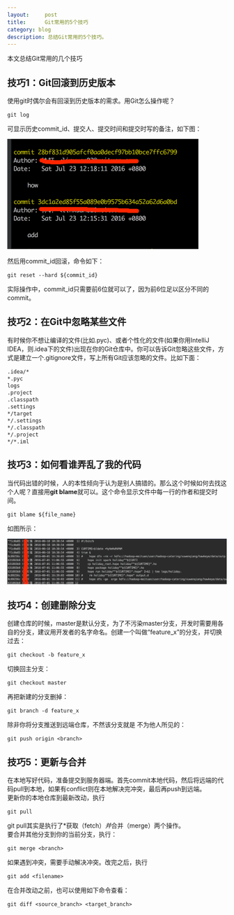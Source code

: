 ```yaml
---
layout:     post
title:      Git常用的5个技巧
category: blog
description: 总结Git常用的5个技巧。
---
```


本文总结Git常用的几个技巧

## 技巧1：Git回滚到历史版本   

使用git时偶尔会有回滚到历史版本的需求。用Git怎么操作呢？

    git log
    
可显示历史commit_id、提交人、提交时间和提交时写的备注，如下图：   
  
![gitlog](../images/gitskillscollection/gitlog.png)

然后用commit_id回滚，命令如下：

	git reset --hard ${commit_id}   
	
实际操作中，commit_id只需要前6位就可以了，因为前6位足以区分不同的commit。   

## 技巧2：在Git中忽略某些文件    

有时候你不想让编译的文件(比如.pyc)、或者个性化的文件(如果你用IntelliJ IDEA，则.idea下的文件)出现在你的Git仓库中。你可以告诉Git忽略这些文件，方式是建立一个.gitignore文件，写上所有Git应该忽略的文件。比如下面：

	.idea/*
	*.pyc
	logs
	.project
	.classpath
	.settings
	*/target
	*/.settings
	*/.classpath
	*/.project
	*/*.iml

## 技巧3：如何看谁弄乱了我的代码    

当代码出错的时候，人的本性倾向于认为是别人搞错的。那么这个时候如何去找这个人呢？直接用**git blame**就可以。这个命令显示文件中每一行的作者和提交时间。
	
	git blame ${file_name}
	
如图所示：

![gitblame](../images/gitskillscollection/gitblame.png)

## 技巧4：创建删除分支   

创建仓库的时候，master是默认分支，为了不污染master分支，开发时需要用各自的分支，建议用开发者的名字命名。创建一个叫做“feature_x”的分支，并切换过去：

	git checkout -b feature_x	
	
切换回主分支：

	git checkout master	
	
再把新建的分支删掉：

	git branch -d feature_x	
	
除非你将分支推送到远端仓库，不然该分支就是 不为他人所见的：

	git push origin <branch>   
			
## 技巧5：更新与合并    

在本地写好代码，准备提交到服务器端。首先commit本地代码，然后将远端的代码pull到本地，如果有conflict则在本地解决完冲突，最后再push到远端。   
更新你的本地仓库到最新改动，执行  

	git pull   
	
git pull其实是执行了*获取（fetch）*并*合并（merge）两个操作。    
要合并其他分支到你的当前分支，执行：    
	
	git merge <branch>   	
	
如果遇到冲突，需要手动解决冲突。改完之后，执行  
	
	git add <filename>   	
	
在合并改动之前，也可以使用如下命令查看：
	
	git diff <source_branch> <target_branch>
	